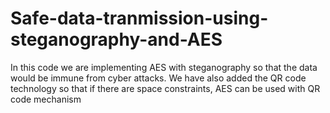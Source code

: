 # Safe-data-tranmission-using-steganography-and-AES
In this code we are implementing AES with steganography so that the data would be immune from cyber attacks.
We have also added the QR code technology so that if there are space constraints, AES can be used with QR code mechanism
